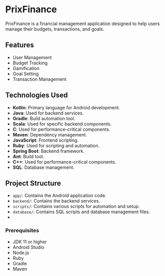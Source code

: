  # PrixFinance

PrixFinance is a financial management application designed to help users manage their budgets, transactions, and goals. 

## Features

- User Management
- Budget Tracking
- Gamification
- Goal Setting
- Transaction Management

## Technologies Used

- **Kotlin**: Primary language for Android development.
- **Java**: Used for backend services.
- **Gradle**: Build automation tool.
- **Scala**: Used for specific backend components.
- **C**: Used for performance-critical components.
- **Maven**: Dependency management.
- **JavaScript**: Frontend scripting.
- **Ruby**: Used for scripting and automation.
- **Spring Boot**: Backend framework.
- **Ant**: Build tool.
- **C++**: Used for performance-critical components.
- **SQL**: Database management.

## Project Structure

- `app/`: Contains the Android application code.
- `backend/`: Contains the backend services.
- `scripts/`: Contains various scripts for automation and setup.
- `database/`: Contains SQL scripts and database management files.
- 
### Prerequisites

- JDK 11 or higher
- Android Studio
- Node.js
- Ruby
- Gradle
- Maven
